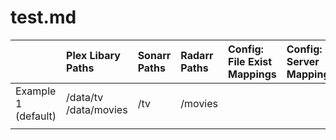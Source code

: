 # test.md

|  | Plex Libary Paths | Sonarr Paths | Radarr Paths | Config: File Exist Mappings | Config: Server Mappings |
| :--- | :--- | :--- | :--- | :--- | :--- |
| Example 1 \(default\) | /data/tv   /data/movies | /tv | /movies |  |  |
|  |  |  |  |  |  |

